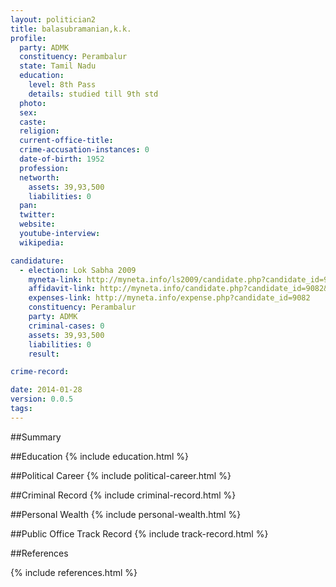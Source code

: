 ```yaml
---
layout: politician2
title: balasubramanian,k.k.
profile: 
  party: ADMK
  constituency: Perambalur
  state: Tamil Nadu
  education: 
    level: 8th Pass
    details: studied till 9th std
  photo: 
  sex: 
  caste: 
  religion: 
  current-office-title: 
  crime-accusation-instances: 0
  date-of-birth: 1952
  profession: 
  networth: 
    assets: 39,93,500
    liabilities: 0
  pan: 
  twitter: 
  website: 
  youtube-interview: 
  wikipedia: 

candidature: 
  - election: Lok Sabha 2009
    myneta-link: http://myneta.info/ls2009/candidate.php?candidate_id=9082
    affidavit-link: http://myneta.info/candidate.php?candidate_id=9082&scan=original
    expenses-link: http://myneta.info/expense.php?candidate_id=9082
    constituency: Perambalur 
    party: ADMK
    criminal-cases: 0
    assets: 39,93,500
    liabilities: 0
    result:  

crime-record: 

date: 2014-01-28
version: 0.0.5
tags: 
---
```

##Summary


##Education
{% include education.html %}


##Political Career
{% include political-career.html %}


##Criminal Record
{% include criminal-record.html %}


##Personal Wealth
{% include personal-wealth.html %}


##Public Office Track Record
{% include track-record.html %}


##References


{% include references.html %}